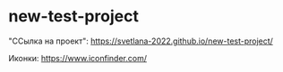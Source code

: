 # new-test-project
 "ССылка на проект": https://svetlana-2022.github.io/new-test-project/
 
 Иконки: https://www.iconfinder.com/